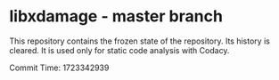 # libxdamage - master branch

This repository contains the frozen state of the repository.
Its history is cleared. It is used only for static code
analysis with Codacy.

Commit Time: 1723342939